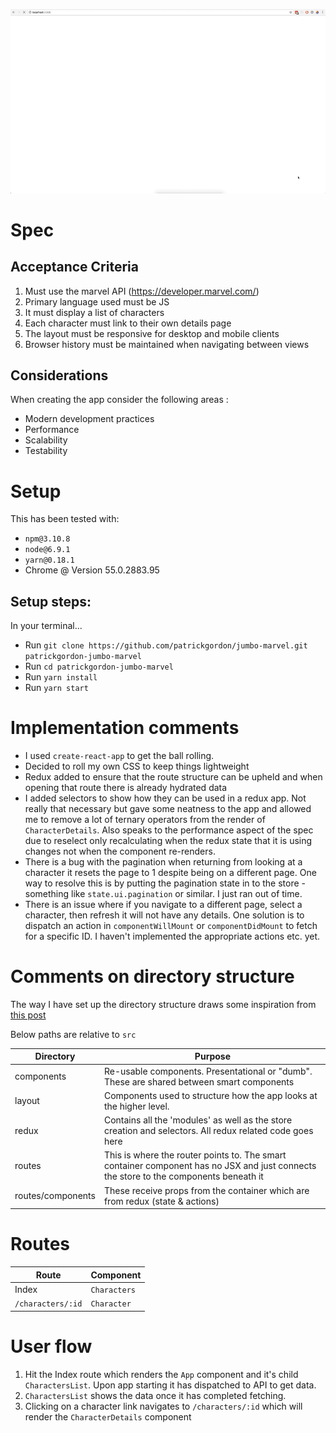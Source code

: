 ![Example](example.gif)

# Spec
## Acceptance Criteria
1. Must use the marvel API (https://developer.marvel.com/)
1. Primary language used must be JS
1. It must display a list of characters
1. Each character must link to their own details page
1. The layout must be responsive for desktop and mobile clients
1. Browser history must be maintained when navigating between views

## Considerations
When creating the app consider the following areas :
* Modern development practices
* Performance
* Scalability 
* Testability

# Setup
This has been tested with:
* `npm@3.10.8`
* `node@6.9.1`
* `yarn@0.18.1`
* Chrome @ Version 55.0.2883.95

## Setup steps:
In your terminal...
* Run `git clone https://github.com/patrickgordon/jumbo-marvel.git patrickgordon-jumbo-marvel`
* Run `cd patrickgordon-jumbo-marvel`
* Run `yarn install`
* Run `yarn start`

# Implementation comments
* I used `create-react-app` to get the ball rolling.
* Decided to roll my own CSS to keep things lightweight
* Redux added to ensure that the route structure can be upheld and when opening that route there is 
already hydrated data
* I added selectors to show how they can be used in a redux app. Not really that necessary but gave 
some neatness to the app and allowed me to remove a lot of ternary operators from the render of
`CharacterDetails`. Also speaks to the performance aspect of the spec due to reselect only recalculating
when the redux state that it is using changes not when the component re-renders.
* There is a bug with the pagination when returning from looking at a character it resets the page
to 1 despite being on a different page. One way to resolve this is by putting the pagination state 
in to the store - something like `state.ui.pagination` or similar. I just ran out of time.
* There is an issue where if you navigate to a different page, select a character, then refresh it 
will not have any details. One solution is to dispatch an action in `componentWillMount` or 
`componentDidMount` to fetch for a specific ID. I haven't implemented the appropriate actions etc.
yet.

# Comments on directory structure
The way I have set up the directory structure draws some inspiration from [this post](https://github.com/davezuko/react-redux-starter-kit/wiki/Fractal-Project-Structure)  

Below paths are relative to `src`

| Directory         | Purpose                                                                                                                               |
| ----------------- | ------------------------------------------------------------------------------------------------------------------------------------- |
| components        | Re-usable components. Presentational or "dumb". These are shared between smart components                                             |
| layout            | Components used to structure how the app looks at the higher level.                                                                   |
| redux             | Contains all the 'modules'  as well as the store creation and selectors. All redux related code goes here                             |
| routes            | This is where the router points to. The smart container component has no JSX and just connects the store to the components beneath it |
| routes/components | These receive props from the container which are from redux (state & actions)                                                         |

# Routes
|Route             |Component    |
|------------------|-------------|
|Index             |`Characters` |
|`/characters/:id` |`Character`  |

# User flow
1. Hit the Index route which renders the `App` component and it's child `CharactersList`. Upon app starting it has dispatched to API to get data.
1. `CharactersList` shows the data once it has completed fetching.
1. Clicking on a character link navigates to `/characters/:id` which will render the `CharacterDetails` component